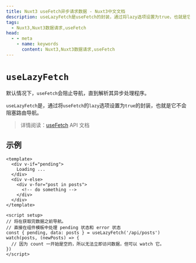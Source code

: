 ```yaml
---
title: Nuxt3 useFetch异步请求数据 - Nuxt3中文文档
description: useLazyFetch是useFetch的封装，通过将lazy选项设置为true，也就是它不会阻塞路由导航。
tags: 
  - Nuxt3,Nuxt3数据请求,useFetch
head:
  - - meta
    - name: keywords
      content: Nuxt3,Nuxt3数据请求,useFetch
---
```


# `useLazyFetch`

默认情况下，`useFetch`会阻止导航，直到解析其异步处理程序。

`useLazyFetch`是，通过将`useFetch`的`lazy`选项设置为`true`的封装，也就是它不会阻塞路由导航。

> 详情阅读：[useFetch](/nuxt3/composable-use-fetch) API 文档

## 示例

```vue
<template>
  <div v-if="pending">
    Loading ...
  </div>
  <div v-else>
    <div v-for="post in posts">
      <!-- do something -->
    </div>
  </div>
</template>

<script setup>
// 将在获取完数据之前导航。
// 直接在组件模板中处理 pending 状态和 error 状态
const { pending, data: posts } = useLazyFetch('/api/posts')
watch(posts, (newPosts) => {
  // 因为 count 一开始是空的，所以无法立即访问数据，但可以 watch 它。
})
</script>
```
